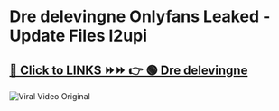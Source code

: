 
 # Dre delevingne Onlyfans Leaked - Update Files l2upi

## <h2><a href="https://clipsfans.com/Dre_delevingne&ref=git">🔗 Click to LINKS ⏩⏩ 👉 🟢 Dre delevingne </a></h2>

<a href="https://clipsfans.com/Dre_delevingne&ref=git" rel="nofollow" data-target="animated-image.originalLink"><img src="https://i.ibb.co.com/xMMVF88/686577567.gif" alt="Viral Video Original" style="max-width: 100%; display: inline-block;" data-target="animated-image.originalImage"></a>


